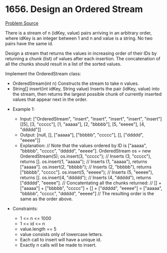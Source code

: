 # 1656. Design an Ordered Stream
[Problem Source](https://leetcode.com/problems/design-an-ordered-stream/)

There is a stream of n (idKey, value) pairs arriving in an arbitrary order, where idKey is an integer between 1 and n and value is a string. No two pairs have the same id.

Design a stream that returns the values in increasing order of their IDs by returning a chunk (list) of values after each insertion. The concatenation of all the chunks should result in a list of the sorted values.

Implement the OrderedStream class:

- OrderedStream(int n) Constructs the stream to take n values.
- String[] insert(int idKey, String value) Inserts the pair (idKey, value) into the stream, then returns the largest possible chunk of currently inserted values that appear next in the order.


* Example 1:
    * Input: ["OrderedStream", "insert", "insert", "insert", "insert", "insert"] [[5], [3, "ccccc"], [1, "aaaaa"], [2, "bbbbb"], [5, "eeeee"], [4, "ddddd"]]
    * Output: [null, [], ["aaaaa"], ["bbbbb", "ccccc"], [], ["ddddd", "eeeee"]]
    * Explanation: // Note that the values ordered by ID is ["aaaaa", "bbbbb", "ccccc", "ddddd", "eeeee"].
      OrderedStream os = new OrderedStream(5);
      os.insert(3, "ccccc"); // Inserts (3, "ccccc"), returns [].
      os.insert(1, "aaaaa"); // Inserts (1, "aaaaa"), returns ["aaaaa"].
      os.insert(2, "bbbbb"); // Inserts (2, "bbbbb"), returns ["bbbbb", "ccccc"].
      os.insert(5, "eeeee"); // Inserts (5, "eeeee"), returns [].
      os.insert(4, "ddddd"); // Inserts (4, "ddddd"), returns ["ddddd", "eeeee"].
      // Concatentating all the chunks returned:
      // [] + ["aaaaa"] + ["bbbbb", "ccccc"] + [] + ["ddddd", "eeeee"] = ["aaaaa", "bbbbb", "ccccc", "ddddd", "eeeee"]
      // The resulting order is the same as the order above.       
    
* Constraints:
    - 1 <= n <= 1000
    - 1 <= id <= n
    - value.length == 5
    - value consists only of lowercase letters.
    - Each call to insert will have a unique id.
    - Exactly n calls will be made to insert.


    ```
